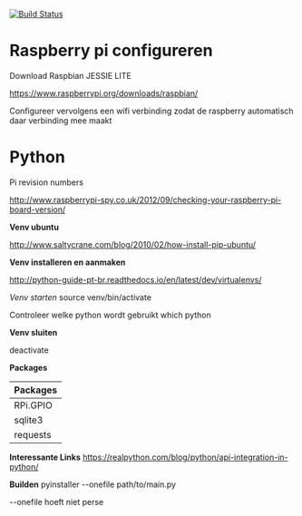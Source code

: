 [![Build Status](https://travis-ci.com/Badmuts/hsleiden-ipsenh-sensor.svg?token=8xm9NPdEKiUxFtzhj7Zp&branch=master)](https://travis-ci.com/Badmuts/hsleiden-ipsenh-sensor)





# Raspberry pi configureren
Download Raspbian JESSIE LITE

https://www.raspberrypi.org/downloads/raspbian/

Configureer vervolgens een wifi verbinding zodat de raspberry automatisch daar verbinding mee maakt

# Python
Pi revision numbers

http://www.raspberrypi-spy.co.uk/2012/09/checking-your-raspberry-pi-board-version/


**Venv ubuntu**

http://www.saltycrane.com/blog/2010/02/how-install-pip-ubuntu/


**Venv installeren en aanmaken**

http://python-guide-pt-br.readthedocs.io/en/latest/dev/virtualenvs/

*Venv starten*
source venv/bin/activate

Controleer welke python wordt gebruikt
which python


**Venv sluiten**

deactivate



**Packages**

| Packages |
| ------ |
| RPi.GPIO |
| sqlite3 |
| requests |


**Interessante Links**
https://realpython.com/blog/python/api-integration-in-python/

**Builden**
pyinstaller --onefile path/to/main.py

--onefile hoeft niet perse 
